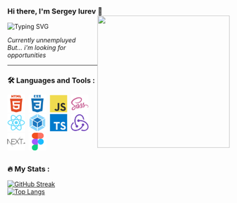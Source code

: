 

<p>
<h3>Hi there, I'm Sergey Iurev 👋
<img align='right'src="https://media3.giphy.com/media/USV0ym3bVWQJJmNu3N/giphy.gif?cid=ecf05e47i9ji339740ge0wdtkjpuccrl7n7wkvez63gp2bfj&rid=giphy.gif&ct=g" width="300" height="300"/></h3>
<img src="https://readme-typing-svg.demolab.com?font=Fira+Code&duration=6000&pause=1000&width=550&height=30&lines=Junior+Front-end+developer;Just+a+novice.+Still+got+a+lot+to+learn." alt="Typing SVG" />

</p>


_Currently unnempluyed_<br/>
_But... i'm looking for opportunities_



---

### :hammer_and_wrench: Languages and Tools :
<img src='https://github.com/devicons/devicon/blob/master/icons/html5/html5-plain-wordmark.svg' title='HTML' alt='HTML' width='40' height='40'/>&nbsp;
<img src='https://github.com/devicons/devicon/blob/master/icons/css3/css3-plain-wordmark.svg' title='CSS' alt='CSS' width='40' height='40'/>&nbsp;
<img src='https://github.com/devicons/devicon/blob/master/icons/javascript/javascript-original.svg' title='JavaScript' alt='JavaScript' width='40' height='40'/>&nbsp;
<img src='https://github.com/devicons/devicon/blob/master/icons/sass/sass-original.svg' title='SASS' alt='SASS' width='40' height='40'/>&nbsp;
<img src='https://github.com/devicons/devicon/blob/master/icons/react/react-original.svg' title='React' alt='React' width='40' height='40'/>&nbsp;
<img src='https://github.com/devicons/devicon/blob/master/icons/webpack/webpack-original.svg' title='Webpack' alt='Webpack' width='40' height='40'/>&nbsp;
<img src='https://github.com/devicons/devicon/blob/master/icons/typescript/typescript-original.svg' title='TypeScript' alt='TypeScript' width='40' height='40'/>&nbsp;
<img src='https://github.com/devicons/devicon/blob/master/icons/redux/redux-original.svg' title='Redux' alt='Redux' width='40' height='40'/>&nbsp;
<img src='https://github.com/devicons/devicon/blob/master/icons/nextjs/nextjs-original-wordmark.svg' title='NextJS' alt='NextJS' width='40' height='40'/>&nbsp;
<img src='https://github.com/devicons/devicon/blob/master/icons/figma/figma-original.svg' title='NextJS' alt='NextJS' width='40' height='40'/>&nbsp;



##

### :fire: My Stats :
[![GitHub Streak](https://github-readme-streak-stats.herokuapp.com/?user=rlynobody&theme=dark&background=000000)](https://git.io/streak-stats)     
[![Top Langs](https://github-readme-stats.vercel.app/api/top-langs/?username=rlynobody&layout=compact&theme=vision-friendly-dark)](https://github.com/anuraghazra/github-readme-stats)

    





<!--
**rlynobody/rlynobody** is a ✨ _special_ ✨ repository because its `README.md` (this file) appears on your GitHub profile.

Here are some ideas to get you started:

- 🔭 I’m currently working on ...
- 🌱 I’m currently learning ...
- 👯 I’m looking to collaborate on ...
- 🤔 I’m looking for help with ...
- 💬 Ask me about ...
- 📫 How to reach me: ...
- 😄 Pronouns: ...
- ⚡ Fun fact: ...
-->
